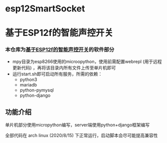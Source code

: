 # esp12SmartSocket

# 基于ESP12f的智能声控开关

### 本仓库为[基于ESP12f的智能声控开关](https://oshwhub.com/an_ye/ji-yuesp8266-di-zhi-neng-kai-guan)的软件部分


+ mpy目录为esp8266使用的microopython，使用前需配置webrepl (用于远程更新代码) ，再将该目录内所有文件上传至单片机即可
+ 运行start.sh即可启动所有服务，所需的依赖：
    + python3
    + mariadb
    + python-pymysql
    + python-django
## 功能介绍
单片机部分使用micropython编写，server端使用python+django框架编写

全部代码在 arch linux (2020/8/15) 下正常运行，启动脚本会尽可能提高兼容性
